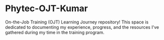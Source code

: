 # Phytec-OJT-Kumar
On-the-Job Training (OJT) Learning Journey repository! This space is dedicated to documenting my experience, progress, and the resources I've gathered during my time in the training program.
